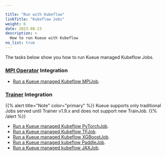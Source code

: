 ```yaml
---

title: "Run with Kubeflow"
linkTitle: "Kubeflow Jobs"
weight: 6
date: 2023-08-23
description: >
  How to run Kueue with Kubeflow
no_list: true
---
```


The tasks below show you how to run Kueue managed Kubeflow Jobs.

### [MPI Operator](https://github.com/kubeflow/mpi-operator) Integration
- [Run a Kueue managed Kubeflow MPIJob](/docs/tasks/run_kubeflow_jobs/run_mpijobs).

### [Trainer](https://github.com/kubeflow/trainer) Integration

{{% alert title="Note" color="primary" %}}
Kueue supports only traditional Jobs served until Trainer v1.9.x and does not support new TrainJob. 
{{% /alert %}}

- [Run a Kueue managed Kubeflow PyTorchJob](/docs/tasks/run_kubeflow_jobs/run_pytorchjobs).
- [Run a Kueue managed Kubeflow TFJob](/docs/tasks/run_kubeflow_jobs/run_tfjobs).
- [Run a Kueue managed Kubeflow XGBoostJob](/docs/tasks/run_kubeflow_jobs/run_xgboostjobs).
- [Run a Kueue managed kubeflow PaddleJob](/docs/tasks/run_kubeflow_jobs/run_paddlejobs).
- [Run a Kueue managed kubeflow JAXJob](/docs/tasks/run_kubeflow_jobs/run_jaxjobs).
